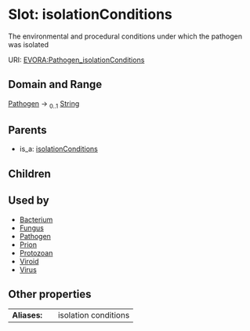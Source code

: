 
# Slot: isolationConditions

The environmental and procedural conditions under which the pathogen was isolated

URI: [EVORA:Pathogen_isolationConditions](https://evora-project.eu/Pathogen_isolationConditions)


## Domain and Range

[Pathogen](Pathogen.md) &#8594;  <sub>0..1</sub> [String](types/String.md)

## Parents

 *  is_a: [isolationConditions](isolationConditions.md)

## Children


## Used by

 * [Bacterium](Bacterium.md)
 * [Fungus](Fungus.md)
 * [Pathogen](Pathogen.md)
 * [Prion](Prion.md)
 * [Protozoan](Protozoan.md)
 * [Viroid](Viroid.md)
 * [Virus](Virus.md)

## Other properties

|  |  |  |
| --- | --- | --- |
| **Aliases:** | | isolation conditions |